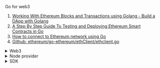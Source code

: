 <summary>Go for web3</summary>

1. [Working With Ethereum Blocks and Transactions using Golang - Build a DApp with Golang](https://youtu.be/LJLAi4AmqjM)
1. [A Step By Step Guide To Testing and Deploying Ethereum Smart Contracts in Go](https://hackernoon.com/a-step-by-step-guide-to-testing-and-deploying-ethereum-smart-contracts-in-go-9fc34b178d78)
1. [How to connect to Ethereum network using Go](https://www.quicknode.com/guides/ethereum-development/how-to-connect-to-ethereum-network-using-go)
1. [Github: ethereum/go-ethereum/ethClient/ethclient.go](https://github.com/ethereum/go-ethereum/blob/master/ethclient/ethclient.go)

</details>

<details>
<summary>Web3</summary>

1. [Wagmi: Contract Write (Dynamic Args)](https://wagmi.sh/examples/contract-write-dynamic)
1. [Web3 Tutorial [10/10] - Ethereum Push Notifications with Alchemy Notify](https://youtu.be/vulhtRAdl1M)
1. [bip32](https://github.com/bitcoinjs/bip32)
1. [Moralis NFT API](https://moralis.io/nft-api/?utm_source=gads&utm_campaign=16266082949&utm_medium=142783522731&network=g&device=c&gclid=Cj0KCQjwguGYBhDRARIsAHgRm4-QhTXsh-XKAoe8UTLTtTG_dKgyqyEJ5XRoVg5-_leg14T1s74uiEIaAj88EALw_wcB)
1. [Github: maticnetwork/eth-decoder](https://github.com/maticnetwork/eth-decoder)
1. [Github: MetaMask/KeyringController](https://github.com/MetaMask/KeyringController)
1. [WalletConnect/web3modal-checkout](https://github.com/WalletConnect/web3modal-checkout)

</details>

<details>
<summary>Node provider</summary>

1. [Alchemy docs: Alchemy SDK Quickstart](https://docs.alchemy.com/reference/alchemy-sdk-quickstart)
1. [Alchemy docs: AlchemyWeb3.js Quickstart](https://docs.alchemy.com/reference/use-alchemyweb3js)
1. [Github: alchemyplatform/alchemy-sdk-js](https://github.com/alchemyplatform/alchemy-sdk-js)
1. [Alchemy - Polygon SDK Examples](https://docs.alchemy.com/reference/polygon-sdk-examples)
1. [Alchemy docs: How to use Alchemy SDK with Typescript](https://docs.alchemy.com/reference/how-to-use-alchemy-sdk-with-typescript)
1. [Alchemy docs: Test Throughput & Retries](https://docs.alchemy.com/reference/throughput#test-throughput--retries)
1. [Alchemy docs: What are Compute Units Per Second (CUPS)?](https://docs.alchemy.com/reference/throughput#what-are-compute-units-per-second-cups)

</details>

<details>
<summary>SDK</summary>

1. [0x NFT swap SDK](https://docs.swapsdk.xyz/)

</details>
